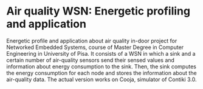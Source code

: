 # Air quality WSN: Energetic profiling and application
Energetic profile and application about air quality in-door project for Networked Embedded Systems, course of Master Degree in Computer Engineering in University of Pisa. It consists of a WSN in which a sink and a certain number of air-quality sensors send their sensed values and information about energy consumption to the sink. Then, the sink computes the energy consumption for each node and stores the information about the air-quality data. The actual version works on Cooja, simulator of Contiki 3.0. 
